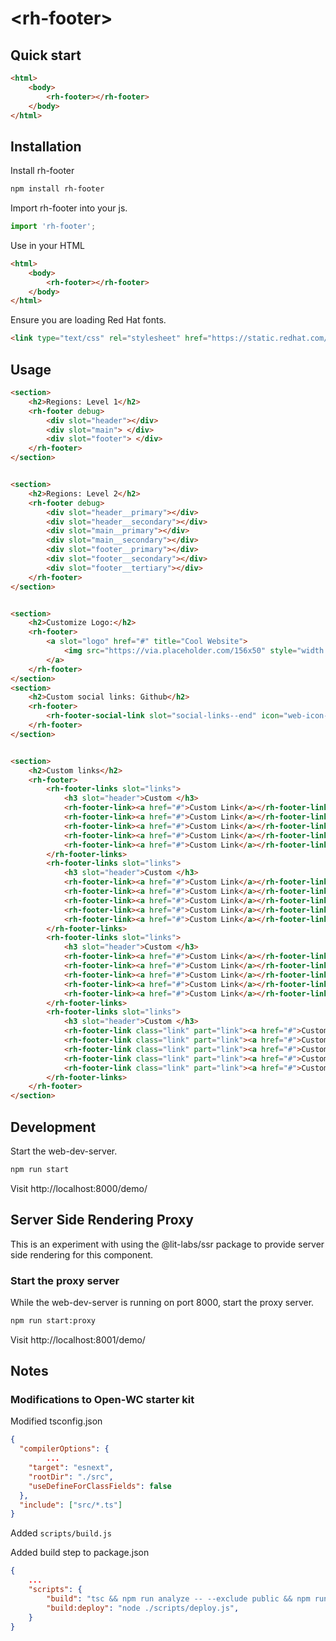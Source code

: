 # \<rh-footer>

## Quick start

```html
<html>
	<body>
		<rh-footer></rh-footer>
	</body>
</html>
```

## Installation

Install rh-footer

```bash
npm install rh-footer
```

Import rh-footer into your js.

```js
import 'rh-footer';
```

Use in your HTML
```html
<html>
	<body>
		<rh-footer></rh-footer>
	</body>
</html>
```

Ensure you are loading Red Hat fonts.

```html
<link type="text/css" rel="stylesheet" href="https://static.redhat.com/libs/redhat/redhat-font/6/webfonts/red-hat-font.min.css" media="all" />
```

## Usage

```html
<section>
	<h2>Regions: Level 1</h2>
	<rh-footer debug>
		<div slot="header"></div>
		<div slot="main"> </div>
		<div slot="footer"> </div>
	</rh-footer>
</section>


<section>
	<h2>Regions: Level 2</h2>
	<rh-footer debug>
		<div slot="header__primary"></div>
		<div slot="header__secondary"></div>
		<div slot="main__primary"></div>
		<div slot="main__secondary"></div>
		<div slot="footer__primary"></div>
		<div slot="footer__secondary"></div>
		<div slot="footer__tertiary"></div>
	</rh-footer>
</section>


<section>
	<h2>Customize Logo:</h2>
	<rh-footer>
		<a slot="logo" href="#" title="Cool Website">
			<img src="https://via.placeholder.com/156x50" style="width:156px;" />
		</a>
	</rh-footer>
</section>
<section>
	<h2>Custom social links: Github</h2>
	<rh-footer>
		<rh-footer-social-link slot="social-links--end" icon="web-icon-github"><a href="#github">Github</a></rh-footer-social-link>
	</rh-footer>
</section>


<section>
	<h2>Custom links</h2>
	<rh-footer>
		<rh-footer-links slot="links">
			<h3 slot="header">Custom </h3>
			<rh-footer-link><a href="#">Custom Link</a></rh-footer-link>
			<rh-footer-link><a href="#">Custom Link</a></rh-footer-link>
			<rh-footer-link><a href="#">Custom Link</a></rh-footer-link>
			<rh-footer-link><a href="#">Custom Link</a></rh-footer-link>
			<rh-footer-link><a href="#">Custom Link</a></rh-footer-link>
		</rh-footer-links>
		<rh-footer-links slot="links">
			<h3 slot="header">Custom </h3>
			<rh-footer-link><a href="#">Custom Link</a></rh-footer-link>
			<rh-footer-link><a href="#">Custom Link</a></rh-footer-link>
			<rh-footer-link><a href="#">Custom Link</a></rh-footer-link>
			<rh-footer-link><a href="#">Custom Link</a></rh-footer-link>
			<rh-footer-link><a href="#">Custom Link</a></rh-footer-link>
		</rh-footer-links>
		<rh-footer-links slot="links">
			<h3 slot="header">Custom </h3>
			<rh-footer-link><a href="#">Custom Link</a></rh-footer-link>
			<rh-footer-link><a href="#">Custom Link</a></rh-footer-link>
			<rh-footer-link><a href="#">Custom Link</a></rh-footer-link>
			<rh-footer-link><a href="#">Custom Link</a></rh-footer-link>
			<rh-footer-link><a href="#">Custom Link</a></rh-footer-link>
		</rh-footer-links>
		<rh-footer-links slot="links">
			<h3 slot="header">Custom </h3>
			<rh-footer-link class="link" part="link"><a href="#">Custom Link</a></rh-footer-link>
			<rh-footer-link class="link" part="link"><a href="#">Custom Link</a></rh-footer-link>
			<rh-footer-link class="link" part="link"><a href="#">Custom Link</a></rh-footer-link>
			<rh-footer-link class="link" part="link"><a href="#">Custom Link</a></rh-footer-link>
			<rh-footer-link class="link" part="link"><a href="#">Custom Link</a></rh-footer-link>
		</rh-footer-links>
	</rh-footer>
</section>
```



## Development

Start the web-dev-server.

```bash
npm run start
```

Visit http://localhost:8000/demo/

## Server Side Rendering Proxy

This is an experiment with using the @lit-labs/ssr package to provide
server side rendering for this component.


### Start the proxy server

While the web-dev-server is running on port 8000, start the proxy server.

```bash
npm run start:proxy
```

Visit http://localhost:8001/demo/

## Notes

### Modifications to Open-WC starter kit

Modified tsconfig.json
```json
{
  "compilerOptions": {
		...
    "target": "esnext",
    "rootDir": "./src",
    "useDefineForClassFields": false
  },
  "include": ["src/*.ts"]
}
```

Added `scripts/build.js`

Added build step to package.json
```json
{
	...
	"scripts": {
		"build": "tsc && npm run analyze -- --exclude public && npm run build:deploy",
		"build:deploy": "node ./scripts/deploy.js",
	}
}
```